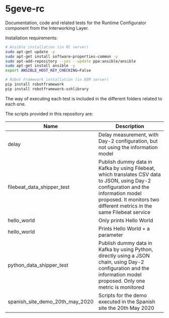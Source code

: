 # 5geve-rc
Documentation, code and related tests for the Runtime Configurator component from the Interworking Layer.

Installation requirements:

```sh
# Ansible installation (in RC server)
sudo apt-get update -y
sudo apt-get install software-properties-common -y
sudo apt-add-repository --yes --update ppa:ansible/ansible
sudo apt-get install ansible -y
export ANSIBLE_HOST_KEY_CHECKING=False

# Robot Framework installation (in EEM server)
pip install robotframework
pip install robotframework-sshlibrary
```

The way of executing each test is included in the different folders related to each one.

The scripts provided in this repository are:

| Name | Description |
| --- | --- |
| delay | Delay measurement, with Day-2 configuration, but not using the information model |
| filebeat_data_shipper_test | Publish dummy data in Kafka by using Filebeat, which translates CSV data to JSON, using Day-2 configuration and the information model proposed. It monitors two different metrics in the same Filebeat service |
| hello_world | Only prints Hello World |
| hello_world | Prints Hello World + a parameter |
| python_data_shipper_test | Publish dummy data in Kafka by using Python, directly using a JSON chain, using Day-2 configuration and the information model proposed. Only one metric is monitored |
| spanish_site_demo_20th_may_2020 | Scripts for the demo executed in the Spanish site the 20th May 2020 |
